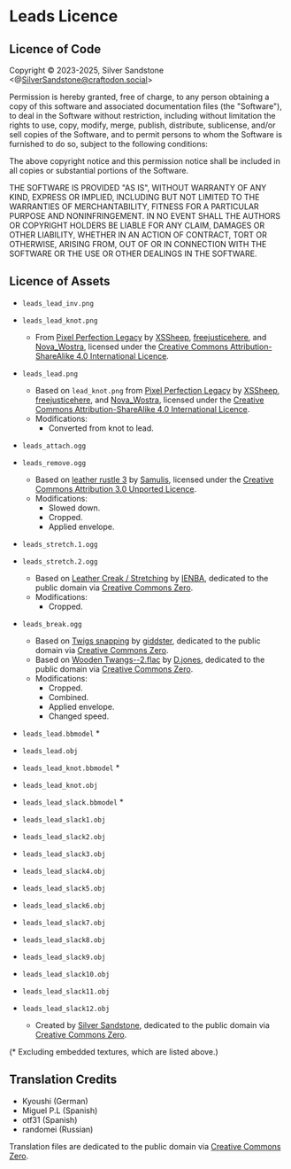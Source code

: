 Leads Licence
=============

Licence of Code
---------------

Copyright © 2023-2025, Silver Sandstone <@SilverSandstone@craftodon.social>

Permission is hereby granted, free of charge, to any person obtaining a
copy of this software and associated documentation files (the "Software"),
to deal in the Software without restriction, including without limitation
the rights to use, copy, modify, merge, publish, distribute, sublicense,
and/or sell copies of the Software, and to permit persons to whom the
Software is furnished to do so, subject to the following conditions:

The above copyright notice and this permission notice shall be included in
all copies or substantial portions of the Software.

THE SOFTWARE IS PROVIDED "AS IS", WITHOUT WARRANTY OF ANY KIND, EXPRESS OR
IMPLIED, INCLUDING BUT NOT LIMITED TO THE WARRANTIES OF MERCHANTABILITY,
FITNESS FOR A PARTICULAR PURPOSE AND NONINFRINGEMENT. IN NO EVENT SHALL THE
AUTHORS OR COPYRIGHT HOLDERS BE LIABLE FOR ANY CLAIM, DAMAGES OR OTHER
LIABILITY, WHETHER IN AN ACTION OF CONTRACT, TORT OR OTHERWISE, ARISING
FROM, OUT OF OR IN CONNECTION WITH THE SOFTWARE OR THE USE OR OTHER
DEALINGS IN THE SOFTWARE.


Licence of Assets
-----------------

- `leads_lead_inv.png`
- `leads_lead_knot.png`
    - From [Pixel Perfection Legacy] by [XSSheep], [freejusticehere], and [Nova_Wostra],
      licensed under the [Creative Commons Attribution-ShareAlike 4.0 International Licence][CC BY-SA 4.0].

- `leads_lead.png`
    - Based on `lead_knot.png` from [Pixel Perfection Legacy] by [XSSheep], [freejusticehere], and [Nova_Wostra],
      licensed under the [Creative Commons Attribution-ShareAlike 4.0 International Licence][CC BY-SA 4.0].
    - Modifications:
        - Converted from knot to lead.

- `leads_attach.ogg`
- `leads_remove.ogg`
    - Based on [leather rustle 3] by [Samulis],
      licensed under the [Creative Commons Attribution 3.0 Unported Licence][CC BY 3.0].
    - Modifications:
        - Slowed down.
        - Cropped.
        - Applied envelope.

- `leads_stretch.1.ogg`
- `leads_stretch.2.ogg`
    - Based on [Leather Creak / Stretching] by [IENBA],
      dedicated to the public domain via [Creative Commons Zero][CC0 1.0].
    - Modifications:
        - Cropped.

- `leads_break.ogg`
    - Based on [Twigs snapping] by [giddster],
      dedicated to the public domain via [Creative Commons Zero][CC0 1.0].
    - Based on [Wooden Twangs--2.flac] by [D.jones],
      dedicated to the public domain via [Creative Commons Zero][CC0 1.0].
    - Modifications:
        - Cropped.
        - Combined.
        - Applied envelope.
        - Changed speed.

- `leads_lead.bbmodel` *
- `leads_lead.obj`
- `leads_lead_knot.bbmodel` *
- `leads_lead_knot.obj`
- `leads_lead_slack.bbmodel` *
- `leads_lead_slack1.obj`
- `leads_lead_slack2.obj`
- `leads_lead_slack3.obj`
- `leads_lead_slack4.obj`
- `leads_lead_slack5.obj`
- `leads_lead_slack6.obj`
- `leads_lead_slack7.obj`
- `leads_lead_slack8.obj`
- `leads_lead_slack9.obj`
- `leads_lead_slack10.obj`
- `leads_lead_slack11.obj`
- `leads_lead_slack12.obj`
    - Created by [Silver Sandstone],
      dedicated to the public domain via [Creative Commons Zero][CC0 1.0].

(* Excluding embedded textures, which are listed above.)


Translation Credits
-------------------

- Kyoushi (German)
- Miguel P.L (Spanish)
- otf31 (Spanish)
- randomei (Russian)

Translation files are dedicated to the public domain via [Creative Commons Zero][CC0 1.0].


[Pixel Perfection]:             https://www.planetminecraft.com/texture-pack/131pixel-perfection/           "Pixel Perfection on Planet Minecraft"
[Pixel Perfection Legacy]:      https://www.planetminecraft.com/texture-pack/pixel-perfection-chorus-edit/  "Pixel Perfection Legacy on Planet Minecraft"
[leather rustle 3]:             https://freesound.org/people/Samulis/sounds/209397/                         "leather rustle 3 on Freesound"
[Leather Creak / Stretching]:   https://freesound.org/people/IENBA/sounds/536187/                           "Leather Creak / Stretching on Freesound"
[Twigs snapping]:               https://freesound.org/people/giddster/sounds/437360/                        "Twigs snapping on Freesound"
[Wooden Twangs--2.flac]:        https://freesound.org/people/D.jones/sounds/521938/                         "Wooden Twangs--2.flac on Freesound"

[Silver Sandstone]:             https://content.luanti.org/users/SilverSandstone/                           "Silver Sandstone on Luanti ContentDB"
[XSSheep]:                      https://www.planetminecraft.com/member/xssheep/                             "XSSheep on Planet Minecraft"
[freejusticehere]:              https://www.minecraftforum.net/members/freejusticehere                      "freejusticehere on Minecraft Forum"
[Nova_Wostra]:                  https://www.minecraftforum.net/members/Nova_Wostra                          "Nova_Wostra on Minecraft Forum"
[Samulis]:                      https://freesound.org/people/Samulis/                                       "Samulis on Freesound"
[IENBA]:                        https://freesound.org/people/IENBA/                                         "IENBA on Freesound"
[giddster]:                     https://freesound.org/people/giddster/                                      "giddster on Freesound"
[D.jones]:                      https://freesound.org/people/D.jones/                                       "D.jones on Freesound"

[CC BY 3.0]:                    https://creativecommons.org/licenses/by/3.0/                                "Creative Commons Attribution 3.0 Unported"
[CC BY-SA 4.0]:                 https://creativecommons.org/licenses/by-sa/4.0/                             "Creative Commons Attribution-ShareAlike 4.0 International"
[CC0 1.0]:                      https://creativecommons.org/publicdomain/zero/1.0/                          "Creative Commons Zero 1.0"
